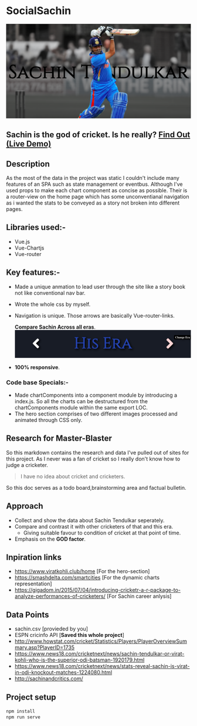 # SocialSachin

<img src="./readme_assets/sachin_home.png"></img>

## **Sachin is the god of cricket. Is he really?** [Find Out (Live Demo)](https://soicalsachin.firebaseapp.com)

## Description

As the most of the data in the project was static I couldn't include many features of an SPA such as state management or eventbus. Although I've used props to make each chart component as concise as possible. Their is a router-view on the home page which has some unconventianal navigation as i wanted the stats to be conveyed as a story not broken into different pages.

## Libraries used:-

- Vue.js
- Vue-Chartjs
- Vue-router

## Key features:-

- Made a unique anmation to lead user through the site like a story book not like conventional nav bar.
- Wrote the whole css by myself.
- Navigation is unique. Those arrows are basically Vue-router-links.

  **Compare Sachin Across all eras**.
  <img src="./readme_assets/navigation.png"></img>

- **100% responsive**.

### Code base Specials:-

- Made chartComponents into a component module by introducing a index.js. So all the charts can be destructured from the chartComponents module within the same export LOC.
- The hero section comprises of two different images processed and animated through CSS only.

## Research for Master-Blaster

So this markdown contains the research and data I've pulled out of sites for this project. As I never was a fan of cricket so I really don't know how to judge a cricketer.

> I have no idea about cricket and cricketers.

So this doc serves as a todo board,brainstorming area and factual bulletin.

## Approach

- Collect and show the data about Sachin Tendulkar seperately.
- Compare and contrast it with other cricketers of that and this era.
  - Giving suitable favour to condition of cricket at that point of time.
- Emphasis on the **GOD factor**.

## Inpiration links

- https://www.viratkohli.club/home [For the hero-section]
- https://smashdelta.com/smartcities [For the dynamic charts representation]
- https://gigadom.in/2015/07/04/introducing-cricketr-a-r-package-to-analyze-performances-of-cricketers/ [For Sachin career anlysis]

## Data Points

- sachin.csv [provieded by you]
- ESPN cricinfo API [__Saved this whole project__]
- http://www.howstat.com/cricket/Statistics/Players/PlayerOverviewSummary.asp?PlayerID=1735
- https://www.news18.com/cricketnext/news/sachin-tendulkar-or-virat-kohli-who-is-the-superior-odi-batsman-1920179.html
- https://www.news18.com/cricketnext/news/stats-reveal-sachin-is-virat-in-odi-knockout-matches-1224080.html
- http://sachinandcritics.com/

## Project setup

```
npm install
npm run serve
```
